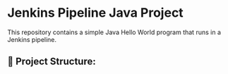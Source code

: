 # Jenkins Pipeline Java Project

This repository contains a simple Java Hello World program that runs in a Jenkins pipeline.

## 📌 Project Structure:
